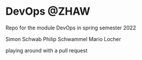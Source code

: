 # DevOps @ZHAW
Repo for the module DevOps in spring semester 2022

Simon Schwab
Philip Schwammel
Mario Locher

playing around with a pull request